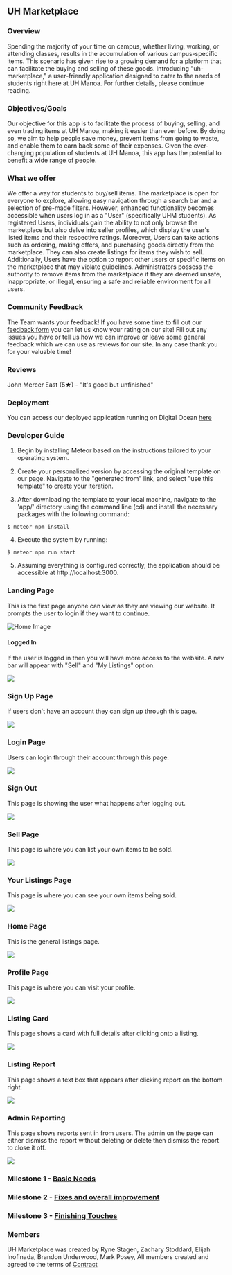 ## UH Marketplace

### Overview

Spending the majority of your time on campus, whether living, working, or attending classes, results in the accumulation of various campus-specific items. This scenario has given rise to a growing demand for a platform that can facilitate the buying and selling of these goods. Introducing "uh-marketplace," a user-friendly application designed to cater to the needs of students right here at UH Manoa. For further details, please continue reading.

### Objectives/Goals

Our objective for this app is to facilitate the process of buying, selling, and even trading items at UH Manoa, making it easier than ever before. By doing so, we aim to help people save money, prevent items from going to waste, and enable them to earn back some of their expenses. Given the ever-changing population of students at UH Manoa, this app has the potential to benefit a wide range of people.

### What we offer

We offer a way for students to buy/sell items. The marketplace is open for everyone to explore, allowing easy navigation through a search bar and a selection of pre-made filters. However, enhanced functionality becomes accessible when users log in as a "User" (specifically UHM students). As registered Users, individuals gain the ability to not only browse the marketplace but also delve into seller profiles, which display the user's listed items and their respective ratings. Moreover, Users can take actions such as ordering, making offers, and purchasing goods directly from the marketplace. They can also create listings for items they wish to sell. Additionally, Users have the option to report other users or specific items on the marketplace that may violate guidelines. Administrators possess the authority to remove items from the marketplace if they are deemed unsafe, inappropriate, or illegal, ensuring a safe and reliable environment for all users.

### Community Feedback

The Team wants your feedback! If you have some time to fill out our <a href="https://forms.gle/8DxDMsFVNLr6t9z76">feedback form</a> you can let us know your rating on our site!  Fill out any issues you have or tell us how we can improve or leave some general feedback which we can use as reviews for our site. In any case thank you for your valuable time!

### Reviews

John Mercer East (5★) - "It's good but unfinished" 

### Deployment

You can access our deployed application running on Digital Ocean <a href="https://uhmarketplace.com">here</a>

### Developer Guide
1. Begin by installing Meteor based on the instructions tailored to your operating system.
   
3. Create your personalized version by accessing the original template on our page. Navigate to the "generated from" link, and select "use this template" to create your iteration.
   
5. After downloading the template to your local machine, navigate to the 'app/' directory using the
command line (cd) and install the necessary packages with the following command:

```
$ meteor npm install
```

4. Execute the system by running:

```
$ meteor npm run start
```
   
5. Assuming everything is configured correctly, the application should be accessible at http://localhost:3000.


### Landing Page
This is the first page anyone can view as they are viewing our website. It prompts the user to login if they want to continue.

<img src="images/M3/NotLoggedIn.png" alt="Home Image">


#### Logged In

If the user is logged in then you will have more access to the website. A nav bar will appear with "Sell" and "My Listings" option.

<img src="images/M3/LoggedIn.png">

### Sign Up Page

If users don't have an account they can sign up through this page.

<img src="images/M3/Register.png">

### Login Page

Users can login through their account through this page.

<img src="images/M3/Login.png">

### Sign Out

This page is showing the user what happens after logging out.

<img src="images/M3/SignOut.png">

### Sell Page

This page is where you can list your own items to be sold.

<img src="images/M3/CreateListing.png">

### Your Listings Page

This page is where you can see your own items being sold.

<img src="images/M3/YourListing.png">

### Home Page

This is the general listings page.

<img src="images/M3/HomePage.png">

### Profile Page

This page is where you can visit your profile.

<img src="images/M3/Profile.png">

### Listing Card

This page shows a card with full details after clicking onto a listing.

<img src="images/M3/ListingCard.png">

### Listing Report

This page shows a text box that appears after clicking report on the bottom right.

<img src="images/M3/Reporting.png">

### Admin Reporting

This page shows reports sent in from users. The admin on the page can either dismiss the report without deleting or delete then dismiss the report to close it off.

<img src="images/M3/AdminReport.png">


### Milestone 1 - <a href="https://github.com/orgs/the-manoa-marketplace/projects/1/views/3">Basic Needs</a>

### Milestone 2 - <a href="https://github.com/orgs/the-manoa-marketplace/projects/2">Fixes and overall improvement</a>

### Milestone 3 - <a href="https://github.com/orgs/the-manoa-marketplace/projects/3/views/1">Finishing Touches</a>

### Members
UH Marketplace was created by 
Ryne Stagen, 
Zachary Stoddard,
Elijah Inofinada,
Brandon Underwood,
Mark Posey,
All members created and agreed to the terms of <a href="https://docs.google.com/document/d/1hA1DgIcQTYfmhvpeaGIpJnZtc9JGGncrJdrkwGfT2AQ/edit">Contract</a>

<a href= "https://github.com/orgs/the-manoa-marketplace/projects/1" ></a>
